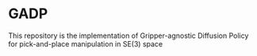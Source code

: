 # GADP
This repository is the implementation of Gripper-agnostic Diffusion Policy for pick-and-place manipulation in SE(3) space

